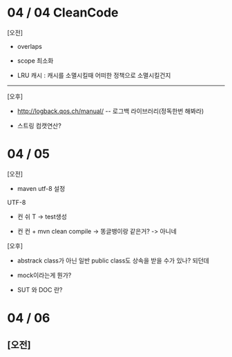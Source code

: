 # 04 / 04 CleanCode
[오전]
- overlaps

- scope 최소화

- LRU 캐시 : 캐시를 소멸시킬때 어떠한 정책으로 소멸시킬건지

----------------------------------------------------------
[오후]
- http://logback.qos.ch/manual/ -- 로그백 라이브러리(정독한번 해봐라)

- 스트링 컴캣연산?

# 04 / 05 
[오전]
- maven utf-8 설정
<configuration>
    <encoding>UTF-8</encoding>
</configuration>

- 컨 쉬 T -> test생성

- 컨 컨 + mvn clean compile -> 똥글뱅이랑 같은거? -> 아니네

[오후]
* abstrack class가 아닌 일반 public class도 상속을 받을 수가 있나? 되던데

- mock이라는게 뭔가?

- SUT 와 DOC 란?

# 04 / 06
[오전]
- 